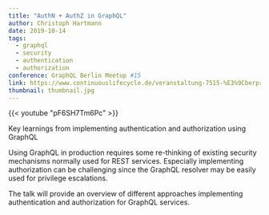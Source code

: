 ```yaml
---
title: "AuthN + AuthZ in GraphQL"
author: Christoph Hartmann
date: 2019-10-14
tags:
  - graphql
  - security
  - authentication
  - authorization
conference: GraphQL Berlin Meetup #15
link: https://www.continuouslifecycle.de/veranstaltung-7515-%E3%9Cberpr%E3%BCfen-von-terraform-deployments-mit-inspec.html?source=0&id=7515
thumbnail: thumbnail.jpg
---
```


{{< youtube "pF6SH7Tm6Pc" >}}

Key learnings from implementing authentication and authorization using GraphQL

Using GraphQL in production requires some re-thinking of existing security mechanisms normally used for REST services. Especially implementing authorization can be challenging since the GraphQL resolver may be easily used for privilege escalations.

The talk will provide an overview of different approaches implementing authentication and authorization for GraphQL services.











